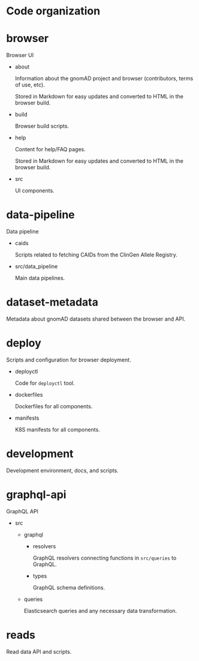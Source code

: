 # Code organization

# browser

Browser UI

- about

  Information about the gnomAD project and browser (contributors, terms of use, etc).

  Stored in Markdown for easy updates and converted to HTML in the browser build.

- build

  Browser build scripts.

- help

  Content for help/FAQ pages.

  Stored in Markdown for easy updates and converted to HTML in the browser build.

- src

  UI components.

# data-pipeline

Data pipeline

- caids

  Scripts related to fetching CAIDs from the ClinGen Allele Registry.

- src/data_pipeline

  Main data pipelines.

# dataset-metadata

Metadata about gnomAD datasets shared between the browser and API.

# deploy

Scripts and configuration for browser deployment.

- deployctl

  Code for `deployctl` tool.

- dockerfiles

  Dockerfiles for all components.

- manifests

  K8S manifests for all components.

# development

Development environment, docs, and scripts.

# graphql-api

GraphQL API

- src

  - graphql

    - resolvers

      GraphQL resolvers connecting functions in `src/queries` to GraphQL.

    - types

      GraphQL schema definitions.

  - queries

    Elasticsearch queries and any necessary data transformation.

# reads

Read data API and scripts.
